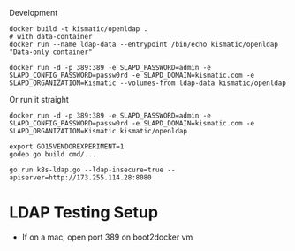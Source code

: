 Development

```
docker build -t kismatic/openldap .
# with data-container
docker run --name ldap-data --entrypoint /bin/echo kismatic/openldap "Data-only container"

docker run -d -p 389:389 -e SLAPD_PASSWORD=admin -e SLAPD_CONFIG_PASSWORD=passw0rd -e SLAPD_DOMAIN=kismatic.com -e SLAPD_ORGANIZATION=Kismatic --volumes-from ldap-data kismatic/openldap
```

Or run it straight
```
docker run -d -p 389:389 -e SLAPD_PASSWORD=admin -e SLAPD_CONFIG_PASSWORD=passw0rd -e SLAPD_DOMAIN=kismatic.com -e SLAPD_ORGANIZATION=Kismatic kismatic/openldap
```

```
export GO15VENDOREXPERIMENT=1
godep go build cmd/...

go run k8s-ldap.go --ldap-insecure=true --apiserver=http://173.255.114.28:8080
```

# LDAP Testing Setup
- If on a mac, open port 389 on boot2docker vm
